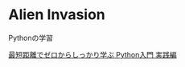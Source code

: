 # Alien Invasion
Pythonの学習

[最短距離でゼロからしっかり学ぶ Python入門 実践編](https://gihyo.jp/book/2020/978-4-297-11572-2)

